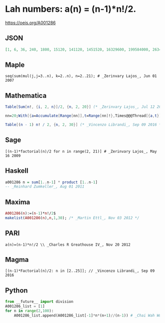 # Lah numbers: a\(n\) \= \(n\-1\)\*n\!/2\.
https://oeis.org/A001286
## JSON
```JSON
[1, 6, 36, 240, 1800, 15120, 141120, 1451520, 16329600, 199584000, 2634508800, 37362124800, 566658892800, 9153720576000, 156920924160000, 2845499424768000, 54420176498688000, 1094805903679488000, 23112569077678080000, 510909421717094400000]
```
## Maple
```Maple
seq(sum(mul(j,j=3..n), k=2..n), n=2..21); # _Zerinvary Lajos_, Jun 01 2007
```
## Mathematica
```Mathematica
Table[Sum[n!, {i, 2, n}]/2, {n, 2, 20}] (* _Zerinvary Lajos_, Jul 12 2009 *)
```
```Mathematica
nn=20;With[{a=Accumulate[Range[nn]],t=Range[nn]!},Times@@@Thread[{a,t}]] (* _Harvey P. Dale_, Jan 26 2013 *)
```
```Mathematica
Table[(n - 1) n! / 2, {n, 2, 30}] (* _Vincenzo Librandi_, Sep 09 2016 *)
```
## Sage
```Sage
[(n-1)*factorial(n)/2 for n in range(2, 21)] # _Zerinvary Lajos_, May 16 2009
```
## Haskell
```Haskell
a001286 n = sum[1..n-1] * product [1..n-1]
-- _Reinhard Zumkeller_, Aug 01 2011
```
## Maxima
```Maxima
A001286(n):=(n-1)*n!/2$
makelist(A001286(n),n,1,30); /* _Martin Ettl_, Nov 03 2012 */
```
## PARI
```PARI
a(n)=(n-1)*n!/2 \\ _Charles R Greathouse IV_, Nov 20 2012
```
## Magma
```Magma
[(n-1)*Factorial(n)/2: n in [2..25]]; // _Vincenzo Librandi_, Sep 09 2016
```
## Python
```Python
from __future__ import division
A001286_list = [1]
for n in range(2,100):
    A001286_list.append(A001286_list[-1]*n*(n+1)//(n-1)) # _Chai Wah Wu_, Apr 11 2018
```
